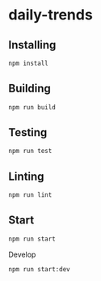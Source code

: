 # daily-trends

## Installing

```bash
npm install
```

## Building

```bash
npm run build
```

## Testing

```bash
npm run test
```

## Linting

```bash
npm run lint
```

## Start

```bash
npm run start
```

Develop

```bash
npm run start:dev
```
